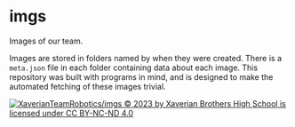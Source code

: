# imgs
Images of our team.

Images are stored in folders named by when they were created. There is a `meta.json` file in each folder containing data about each image. This repository was built with programs in mind, and is designed to make the automated fetching of these images trivial. 

[![XaverianTeamRobotics/imgs © 2023 by Xaverian Brothers High School is licensed under CC BY-NC-ND 4.0](https://licensebuttons.net/l/by-nc-nd/4.0/80x15.png)](./LICENSE)
